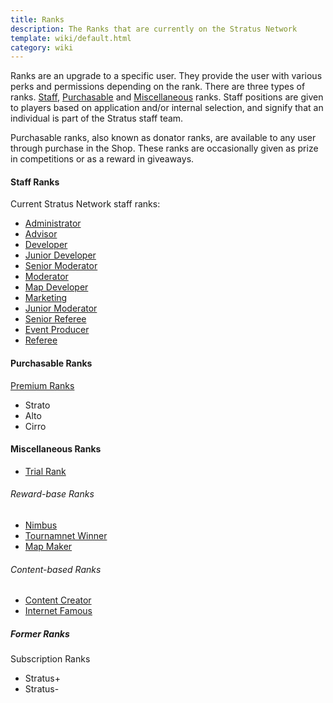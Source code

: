 ```yaml
---
title: Ranks
description: The Ranks that are currently on the Stratus Network
template: wiki/default.html
category: wiki
---
```


Ranks are an upgrade to a specific user. They provide the user with various perks and permissions depending on the rank. There are three types of ranks. [Staff](http://stratus.network/staff), [Purchasable](https://stratusnetwork.buycraft.net/) and [Miscellaneous](https://stratus.network/forums/topics/59b70721a2e3a90001000130) ranks. Staff positions are given to players based on application and/or internal selection, and signify that an individual is part of the Stratus staff team.

Purchasable ranks, also known as donator ranks, are available to any user through purchase in the Shop. These ranks are occasionally given as prize in competitions or as a reward in giveaways.

#### Staff Ranks

Current Stratus Network staff ranks:
- [Administrator](ranks/administrator)
- [Advisor](ranks/advisor)
- [Developer](ranks/developer)
- [Junior Developer](ranks/juniordeveloper)
- [Senior Moderator](ranks/seniormoderator)
- [Moderator](ranks/moderator)
- [Map Developer](ranks/mapdeveloper)
- [Marketing](ranks/marketing)
- [Junior Moderator](ranks/juniormoderator)
- [Senior Referee](ranks/seniorref)
- [Event Producer](ranks/eventproducer)
- [Referee](ranks/referee)

#### Purchasable Ranks

[Premium Ranks](ranks/premiumranks)
- Strato
- Alto
- Cirro

#### Miscellaneous Ranks

- [Trial Rank](ranks/trialrank)

###### Reward-base Ranks

- [Nimbus](ranks/nimbus)
- [Tournamnet Winner](ranks/tournamentwinner)
- [Map Maker](ranks/mapmaker)

###### Content-based Ranks

- [Content Creator](ranks/contentcreator)
- [Internet Famous](ranks/internetfamous)

##### Former Ranks

Subscription Ranks
- Stratus+
- Stratus-
